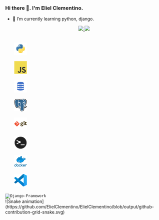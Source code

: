 ### Hi there 👋. I'm Eliel Clementino.

<!--
- 🔭 I’m currently working on Buser
- 🌱 I’m currently learning ...
- 📫 How to reach me: ...
-->
- 🌱 I’m currently learning python, django.

<div align="center">
  <a href="https://github.com/ElielClementino">
    <img height="180em" src="https://github-readme-stats.vercel.app/api?username=ElielClementino&show_icons=true&theme=aura&include_all_commits=true&count_private=true"/>
    <img height="180em" src="https://github-readme-stats.vercel.app/api/top-langs/?username=ElielClementino&hide=Jupyter%20Notebook,Java,CSS,Jinja,Shell,Makefile,Mako&langs_count=5&layout=compact&theme=aura"/>
  </a>
</div>
<br>
<div style='display:inline-block; align-items:center'>
<code>
    <img height="40" alt="Python" src="https://raw.githubusercontent.com/github/explore/80688e429a7d4ef2fca1e82350fe8e3517d3494d/topics/python/python.png" />
</code>
<code>
    <img height="40" alt="Javascript" src="https://raw.githubusercontent.com/github/explore/80688e429a7d4ef2fca1e82350fe8e3517d3494d/topics/javascript/javascript.png" />
</code>
<code>
    <img height="40" alt="SQL" src="https://raw.githubusercontent.com/github/explore/80688e429a7d4ef2fca1e82350fe8e3517d3494d/topics/sql/sql.png" />
</code>
<code>
    <img height="40" alt="Postgres" src="https://raw.githubusercontent.com/github/explore/80688e429a7d4ef2fca1e82350fe8e3517d3494d/topics/postgresql/postgresql.png" />
</code>
<code>
    <img height="40" alt="Git" src="https://raw.githubusercontent.com/github/explore/80688e429a7d4ef2fca1e82350fe8e3517d3494d/topics/git/git.png" />
</code>
<code>
    <img height="40" alt="Bash" src="https://raw.githubusercontent.com/github/explore/80688e429a7d4ef2fca1e82350fe8e3517d3494d/topics/terminal/terminal.png" />
</code>
<code>
    <img height="40" alt="Docker" src="https://raw.githubusercontent.com/github/explore/80688e429a7d4ef2fca1e82350fe8e3517d3494d/topics/docker/docker.png" />
</code>
<code>
    <img height="40" alt="Visual Studio Code" src="https://raw.githubusercontent.com/github/explore/80688e429a7d4ef2fca1e82350fe8e3517d3494d/topics/visual-studio-code/visual-studio-code.png" />
</code>
<code>
<img height='40' alt='Django-Framework' src="https://img.shields.io/badge/Django-092E20?style=for-the-badge&logo=django&logoColor=green" >
</code>
</div>
<div>
![Snake animation](https://github.com/ElielClementino/ElielClementino/blob/output/github-contribution-grid-snake.svg)
</div>



